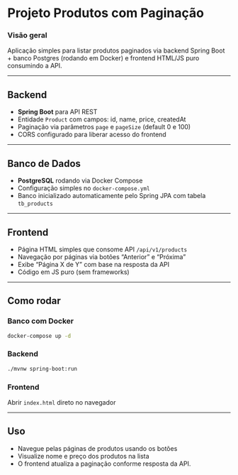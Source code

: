# Projeto Produtos com Paginação

### Visão geral

Aplicação simples para listar produtos paginados via backend Spring Boot + banco Postgres (rodando em Docker) e frontend HTML/JS puro consumindo a API.

---

## Backend

* **Spring Boot** para API REST
* Entidade `Product` com campos: id, name, price, createdAt
* Paginação via parâmetros `page` e `pageSize` (default 0 e 100)
* CORS configurado para liberar acesso do frontend

---

## Banco de Dados

* **PostgreSQL** rodando via Docker Compose
* Configuração simples no `docker-compose.yml`
* Banco inicializado automaticamente pelo Spring JPA com tabela `tb_products`

---

## Frontend

* Página HTML simples que consome API `/api/v1/products`
* Navegação por páginas via botões “Anterior” e “Próxima”
* Exibe “Página X de Y” com base na resposta da API
* Código em JS puro (sem frameworks)

---

## Como rodar

### Banco com Docker

```bash
docker-compose up -d
```

### Backend

```bash
./mvnw spring-boot:run
```

### Frontend

Abrir `index.html` direto no navegador

---

## Uso

* Navegue pelas páginas de produtos usando os botões
* Visualize nome e preço dos produtos na lista
* O frontend atualiza a paginação conforme resposta da API.

